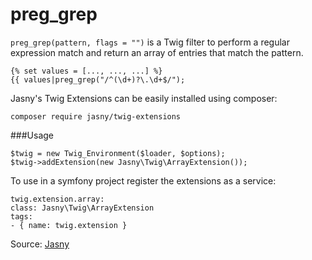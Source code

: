 # preg_grep

`preg_grep(pattern, flags = "")` is a Twig filter to perform a regular expression match and return an array of entries
that match the pattern.

```twig
{% set values = [..., ..., ...] %} 
{{ values|preg_grep("/^(\d+)?\.\d+$/");
```

Jasny's Twig Extensions can be easily installed using composer:

```twig
composer require jasny/twig-extensions
```

###Usage

```twig
$twig = new Twig_Environment($loader, $options);
$twig->addExtension(new Jasny\Twig\ArrayExtension());
```

To use in a symfony project register the extensions as a service:

```twig
twig.extension.array:
class: Jasny\Twig\ArrayExtension
tags:
- { name: twig.extension }
```

Source: [Jasny](https://github.com/jasny/twig-extensions)
